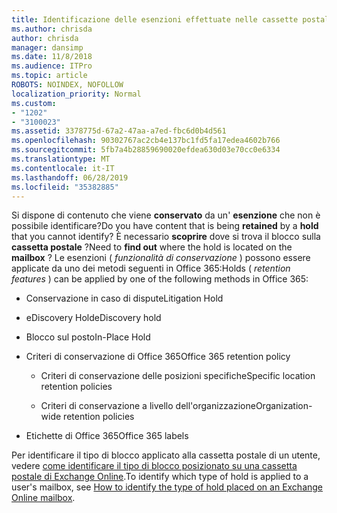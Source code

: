 ```yaml
---
title: Identificazione delle esenzioni effettuate nelle cassette postali
ms.author: chrisda
author: chrisda
manager: dansimp
ms.date: 11/8/2018
ms.audience: ITPro
ms.topic: article
ROBOTS: NOINDEX, NOFOLLOW
localization_priority: Normal
ms.custom:
- "1202"
- "3100023"
ms.assetid: 3378775d-67a2-47aa-a7ed-fbc6d0b4d561
ms.openlocfilehash: 90302767ac2cb4e137bc1fd5fa17edea4602b766
ms.sourcegitcommit: 5fb7a4b28859690020efdea630d03e70cc0e6334
ms.translationtype: MT
ms.contentlocale: it-IT
ms.lasthandoff: 06/28/2019
ms.locfileid: "35382885"
---
```

<span data-ttu-id="84510-102">Si dispone di contenuto che viene **conservato** da un' **esenzione** che non è possibile identificare?</span><span class="sxs-lookup"><span data-stu-id="84510-102">Do you have content that is being **retained** by a **hold** that you cannot identify?</span></span> <span data-ttu-id="84510-103">È necessario **scoprire** dove si trova il blocco sulla **cassetta postale** ?</span><span class="sxs-lookup"><span data-stu-id="84510-103">Need to **find out** where the hold is located on the **mailbox** ?</span></span> <span data-ttu-id="84510-104">Le esenzioni ( *funzionalità di conservazione* ) possono essere applicate da uno dei metodi seguenti in Office 365:</span><span class="sxs-lookup"><span data-stu-id="84510-104">Holds (  *retention features*  ) can be applied by one of the following methods in Office 365:</span></span>
  
- <span data-ttu-id="84510-105">Conservazione in caso di dispute</span><span class="sxs-lookup"><span data-stu-id="84510-105">Litigation Hold</span></span>

- <span data-ttu-id="84510-106">eDiscovery Hold</span><span class="sxs-lookup"><span data-stu-id="84510-106">eDiscovery hold</span></span>

- <span data-ttu-id="84510-107">Blocco sul posto</span><span class="sxs-lookup"><span data-stu-id="84510-107">In-Place Hold</span></span>

- <span data-ttu-id="84510-108">Criteri di conservazione di Office 365</span><span class="sxs-lookup"><span data-stu-id="84510-108">Office 365 retention policy</span></span> 

  - <span data-ttu-id="84510-109">Criteri di conservazione delle posizioni specifiche</span><span class="sxs-lookup"><span data-stu-id="84510-109">Specific location retention policies</span></span>

  - <span data-ttu-id="84510-110">Criteri di conservazione a livello dell'organizzazione</span><span class="sxs-lookup"><span data-stu-id="84510-110">Organization-wide retention policies</span></span>

- <span data-ttu-id="84510-111">Etichette di Office 365</span><span class="sxs-lookup"><span data-stu-id="84510-111">Office 365 labels</span></span>

<span data-ttu-id="84510-112">Per identificare il tipo di blocco applicato alla cassetta postale di un utente, vedere [come identificare il tipo di blocco posizionato su una cassetta postale di Exchange Online](https://docs.microsoft.com/office365/securitycompliance/identify-a-hold-on-an-exchange-online-mailbox).</span><span class="sxs-lookup"><span data-stu-id="84510-112">To identify which type of hold is applied to a user's mailbox, see [How to identify the type of hold placed on an Exchange Online mailbox](https://docs.microsoft.com/office365/securitycompliance/identify-a-hold-on-an-exchange-online-mailbox).</span></span>
